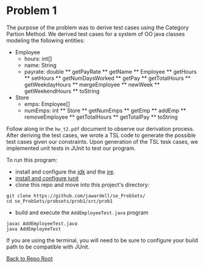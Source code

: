 # Problem 1

The purpose of the problem was to derive test cases using the Category Partion Method. 
We derived test cases for a system of OO java classes modeling the following entities:
* Employee
	* hours: int[]
	* name: String
	* payrate: double
	** getPayRate
	** getName
	** Employee
	** getHours
	** setHours
	** getNumDaysWorked
	** getPay
	** getTotalHours
	** getWeekdayHours
	** mergeEmployee
	** newWeek
	** getWeekendHours
	** toString
* Store
	* emps: Employee[]
	* numEmps: int
	** Store
	** getNumEmps
	** getEmp
	** addEmp
	** removeEmployee
	** getTotalHours
	** getTotalPay
	** toString

Follow along in the `hw_t2.pdf` document to observe our derivation process. 
After deriving the test cases, we wrote a TSL code to generate the possible 
test cases given our constraints. Upon generation of the TSL tesk cases, we 
implemented unit tests in JUnit to test our program. 

To run this program: 

* install and configure the <a href="https://www.oracle.com/technetwork/java/javase/downloads/index.html">jdk</a>
 and the <a href="https://www.java.com/en/download/windows-64bit.jsp">jre</a>.</br>
* <a href="https://junit.org/junit4/faq.html/#started_1">install and configure junit</a></br>
* clone this repo and move into this project's directory: 
```shell
git clone https://github.com/jawardell/se_ProbSets/
cd se_ProbSets/probsets/prob1/src/prob1
``` 
* build and execute the `AddEmployeeTest.java` program
```shell
javac AddEmployeeTest.java
java AddEmployeeTest
```
If you are using the terminal, you will need to be sure to configure your build path 
to be compatible with JUnit. 

<a href="https://github.com/jawardell/se_ProbSets">Back to Repo Root</a>




